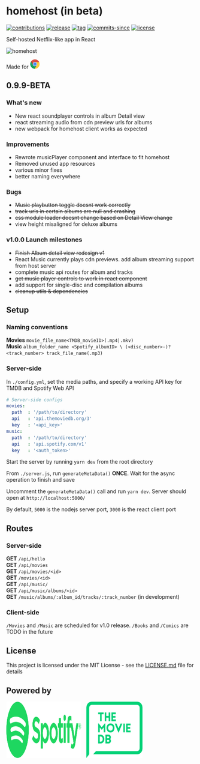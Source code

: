 # homehost (in beta)

[![contributions](https://img.shields.io/badge/contributions-welcome-brightgreen.svg?style=flat)](https://github.com/ridhwaans/homehost/issues)
[![release](https://img.shields.io/github/release/ridhwaans/homehost.svg)](https://gitHub.com/ridhwaans/homehost/releases/)
[![tag](https://img.shields.io/github/tag/ridhwaans/homehost.svg)](https://gitHub.com/ridhwaans/homehost/tags/)
[![commits-since](https://img.shields.io/github/commits-since/ridhwaans/homehost/v1.0.0-beta.svg)](https://gitHub.com/ridhwaans/homehost/commit/)
[![license](https://img.shields.io/github/license/ridhwaans/homehost.svg)](https://github.com/ridhwaans/homehost/blob/master/LICENSE)

Self-hosted Netflix-like app in React  

![homehost](https://raw.githubusercontent.com/ridhwaans/homehost/master/media/movies-page-alpha.png)

<p style="align: center;"> Made for <img src="/media/chrome.svg"  width="25" height="25"></p>

## 0.9.9-BETA

### What's new

- New react soundplayer controls in album Detail view
- react streaming audio from cdn preview urls for albums
- new webpack for homehost client works as expected

### Improvements

- Rewrote musicPlayer component and interface to fit homehost
- Removed unused app resources
- various minor fixes
- better naming everywhere

### Bugs

- ~~Music playbutton toggle doesnt work correctly~~
- ~~track urls in certain albums are null and crashing~~
- ~~css module loader doesnt change based on Detail View change~~
- view height misaligned for deluxe albums

### v1.0.0 Launch milestones

- ~~Finish Album detail view redesign v1~~
- React Music currently plays cdn previews. add album streaming support from host server
- complete music api routes for album and tracks
- ~~get music player controls to work in react component~~
- add support for single-disc and compilation albums
- ~~cleanup utils & dependencies~~


## Setup

### Naming conventions

**Movies** `movie_file_name<TMDB_movieID>(.mp4|.mkv)`  
**Music** `album_folder_name <Spotify_albumID> \ (<disc_number>-)?<track_number> track_file_name(.mp3)`

### Server-side

In `./config.yml`, set the media paths, and specify a working API key for TMDB and Spotify Web API
```yaml
# Server-side configs
movies:
  path  : '/path/to/directory'
  api   : 'api.themoviedb.org/3'
  key   : '<api_key>'
music:
  path  : '/path/to/directory'
  api   : 'api.spotify.com/v1'
  key   : '<auth_token>'
```

Start the server by running `yarn dev` from the root directory

From `./server.js`, run `generateMetaData()` **ONCE**. Wait for the async operation to finish and save

Uncomment the `generateMetaData()` call and run `yarn dev`. Server should open at `http://localhost:5000/`

By default, `5000` is the nodejs server port, `3000` is the react client port

## Routes

### Server-side

**GET** `/api/hello`  
**GET** `/api/movies`  
**GET** `/api/movies/<id>`  
**GET** `/movies/<id>`  
**GET** `/api/music/`  
**GET** `/api/music/albums/<id>`  
**GET** `/music/albums/:album_id/tracks/:track_number` (in development)  

### Client-side

`/Movies` and `/Music` are scheduled for v1.0 release. `/Books` and `/Comics` are TODO in the future

## License

This project is licensed under the MIT License - see the [LICENSE.md](LICENSE.md) file for details

## Powered by
<p><img src="/media/spotify_green.svg"  width="200" height="150">&emsp;<img src="/media/tmdb_green.svg"  width="150" height="150"></p>

